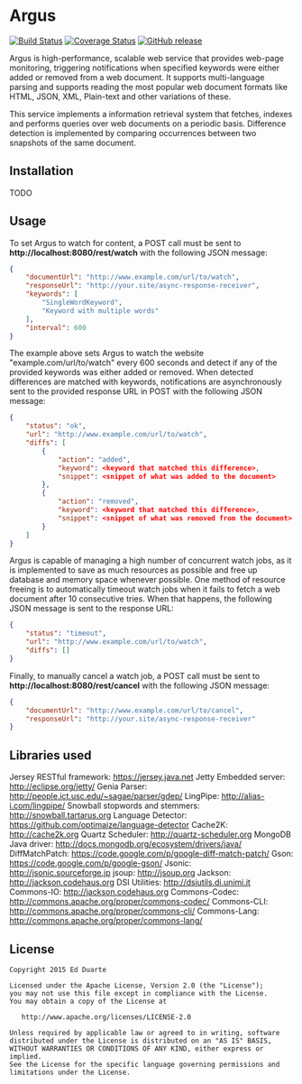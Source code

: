 # Argus

[![Build Status](https://travis-ci.org/edduarte/argus.svg?branch=master)](https://travis-ci.org/edduarte/argus)
[![Coverage Status](https://img.shields.io/coveralls/edduarte/argus.svg)](https://coveralls.io/r/edduarte/argus)
[![GitHub release](https://img.shields.io/github/release/edduarte/argus.svg)](https://github.com/edduarte/argus/releases)

Argus is high-performance, scalable web service that provides web-page monitoring, triggering notifications when specified keywords were either added or removed from a web document. It supports multi-language parsing and supports reading the most popular web document formats like HTML, JSON, XML, Plain-text and other variations of these.

This service implements a information retrieval system that fetches, indexes and performs queries over web documents on a periodic basis. Difference detection is implemented by comparing occurrences between two snapshots of the same document.


## Installation

TODO


## Usage

To set Argus to watch for content, a POST call must be sent to **http://localhost:8080/rest/watch** with the following JSON message:
```json
{
    "documentUrl": "http://www.example.com/url/to/watch",
    "responseUrl": "http://your.site/async-response-receiver",
    "keywords": [
        "SingleWordKeyword",
        "Keyword with multiple words"
    ],
    "interval": 600
}
```
The example above sets Argus to watch the website "example.com/url/to/watch" every 600 seconds and detect if any of the provided keywords was either added or removed. When detected differences are matched with keywords, notifications are asynchronously sent to the provided response URL in POST with the following JSON message:
```json
{
    "status": "ok",
    "url": "http://www.example.com/url/to/watch",
    "diffs": [
        {
            "action": "added",
            "keyword": <keyword that matched this difference>,
            "snippet": <snippet of what was added to the document>
        },
        {
            "action": "removed",
            "keyword": <keyword that matched this difference>,
            "snippet": <snippet of what was removed from the document>
        }
    ]
}
```
Argus is capable of managing a high number of concurrent watch jobs, as it is implemented to save as much resources as possible and free up database and memory space whenever possible. One method of resource freeing is to automatically timeout watch jobs when it fails to fetch a web document after 10 consecutive tries. When that happens, the following JSON message is sent to the response URL:
```json
{
    "status": "timeout",
    "url": "http://www.example.com/url/to/watch",
    "diffs": []
}
```
Finally, to manually cancel a watch job, a POST call must be sent to **http://localhost:8080/rest/cancel** with the following JSON message:
```json
{
    "documentUrl": "http://www.example.com/url/to/cancel",
    "responseUrl": "http://your.site/async-response-receiver"
}
```


## Libraries used

Jersey RESTful framework: https://jersey.java.net
Jetty Embedded server: http://eclipse.org/jetty/
Genia Parser: http://people.ict.usc.edu/~sagae/parser/gdep/
LingPipe: http://alias-i.com/lingpipe/
Snowball stopwords and stemmers: http://snowball.tartarus.org
Language Detector: https://github.com/optimaize/language-detector
Cache2K: http://cache2k.org
Quartz Scheduler: http://quartz-scheduler.org
MongoDB Java driver: http://docs.mongodb.org/ecosystem/drivers/java/
DiffMatchPatch: https://code.google.com/p/google-diff-match-patch/
Gson: https://code.google.com/p/google-gson/
Jsonic: http://jsonic.sourceforge.jp
jsoup: http://jsoup.org
Jackson: http://jackson.codehaus.org
DSI Utilities: http://dsiutils.di.unimi.it
Commons-IO: http://jackson.codehaus.org
Commons-Codec: http://commons.apache.org/proper/commons-codec/
Commons-CLI: http://commons.apache.org/proper/commons-cli/
Commons-Lang: http://commons.apache.org/proper/commons-lang/


## License

    Copyright 2015 Ed Duarte

    Licensed under the Apache License, Version 2.0 (the "License");
    you may not use this file except in compliance with the License.
    You may obtain a copy of the License at

       http://www.apache.org/licenses/LICENSE-2.0

    Unless required by applicable law or agreed to in writing, software
    distributed under the License is distributed on an "AS IS" BASIS,
    WITHOUT WARRANTIES OR CONDITIONS OF ANY KIND, either express or implied.
    See the License for the specific language governing permissions and
    limitations under the License.

